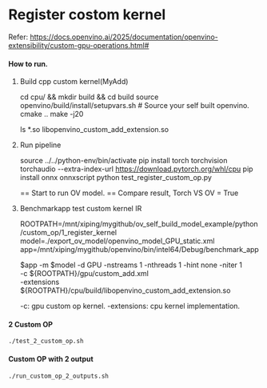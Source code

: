 # Register costom kernel

Refer: https://docs.openvino.ai/2025/documentation/openvino-extensibility/custom-gpu-operations.html#

####  How to run.

1. Build cpp custom kernel(MyAdd)

    cd cpu/ && mkdir build && cd build
    source openvino/build/install/setupvars.sh  # Source your self built openvino.
    cmake ..
    make -j20
    
    ls *.so
    libopenvino_custom_add_extension.so

2. Run pipeline

    source ../../python-env/bin/activate
    pip install torch torchvision torchaudio --extra-index-url https://download.pytorch.org/whl/cpu
    pip install onnx onnxscript
    python test_register_custom_op.py
    
    <!-- log -->
    == Start to run OV model.
    == Compare result, Torch VS OV = True

3. Benchmarkapp test custom kernel IR

    ROOTPATH=/mnt/xiping/mygithub/ov_self_build_model_example/python/custom_op/1_register_kernel
    model=./export_ov_model/openvino_model_GPU_static.xml
    app=/mnt/xiping/mygithub/openvino/bin/intel64/Debug/benchmark_app

    $app -m $model -d GPU -nstreams 1 -nthreads 1 -hint none -niter 1 \
        -c ${ROOTPATH}/gpu/custom_add.xml \
        -extensions ${ROOTPATH}/cpu/build/libopenvino_custom_add_extension.so
    
    -c: gpu custom op kernel.
    -extensions: cpu kernel implementation.

#### 2 Custom OP

```
./test_2_custom_op.sh
```

#### Custom OP with 2 output

```
./run_custom_op_2_outputs.sh
```

